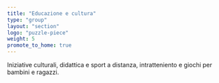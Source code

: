 ```yaml
---
title: "Educazione e cultura"
type: "group"
layout: "section"
logo: "puzzle-piece"
weight: 5
promote_to_home: true
---
```


Iniziative culturali, didattica e sport a distanza, intratteniento e giochi per bambini e ragazzi.
